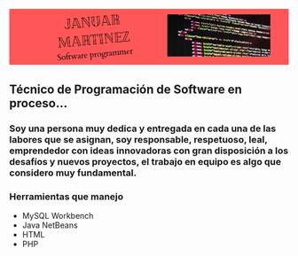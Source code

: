 ![Banner](https://github.com/Januar-Martinez/Januar-Martinez/blob/main/Banner!.png)

## Técnico de Programación de Software en proceso...

### Soy una persona muy dedica y entregada en cada una de las labores que se asignan, soy responsable, respetuoso, leal, emprendedor con ideas innovadoras con gran disposición a los desafíos y nuevos proyectos, el trabajo en equipo es algo que considero muy fundamental.

### Herramientas que manejo
* MySQL Workbench
* Java NetBeans
* HTML
* PHP







<!--
**Januar-Martinez/Januar-Martinez** is a ✨ _special_ ✨ repository because its `README.md` (this file) appears on your GitHub profile.

Here are some ideas to get you started:

- 🔭 I’m currently working on ...
- 🌱 I’m currently learning ...
- 👯 I’m looking to collaborate on ...
- 🤔 I’m looking for help with ...
- 💬 Ask me about ...
- 📫 How to reach me: ...
- 😄 Pronouns: ...
- ⚡ Fun fact: ...
-->
